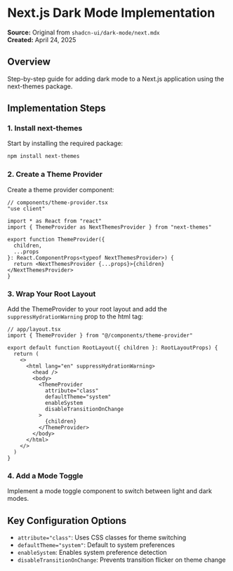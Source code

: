 # Next.js Dark Mode Implementation

**Source:** Original from `shadcn-ui/dark-mode/next.mdx`  
**Created:** April 24, 2025  

## Overview
Step-by-step guide for adding dark mode to a Next.js application using the next-themes package.

## Implementation Steps

### 1. Install next-themes
Start by installing the required package:

```bash
npm install next-themes
```

### 2. Create a Theme Provider
Create a theme provider component:

```tsx
// components/theme-provider.tsx
"use client"

import * as React from "react"
import { ThemeProvider as NextThemesProvider } from "next-themes"

export function ThemeProvider({
  children,
  ...props
}: React.ComponentProps<typeof NextThemesProvider>) {
  return <NextThemesProvider {...props}>{children}</NextThemesProvider>
}
```

### 3. Wrap Your Root Layout
Add the ThemeProvider to your root layout and add the `suppressHydrationWarning` prop to the html tag:

```tsx
// app/layout.tsx
import { ThemeProvider } from "@/components/theme-provider"

export default function RootLayout({ children }: RootLayoutProps) {
  return (
    <>
      <html lang="en" suppressHydrationWarning>
        <head />
        <body>
          <ThemeProvider
            attribute="class"
            defaultTheme="system"
            enableSystem
            disableTransitionOnChange
          >
            {children}
          </ThemeProvider>
        </body>
      </html>
    </>
  )
}
```

### 4. Add a Mode Toggle
Implement a mode toggle component to switch between light and dark modes.

## Key Configuration Options
- `attribute="class"`: Uses CSS classes for theme switching
- `defaultTheme="system"`: Default to system preferences
- `enableSystem`: Enables system preference detection
- `disableTransitionOnChange`: Prevents transition flicker on theme change